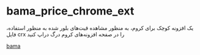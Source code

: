 # bama_price_chrome_ext
یک افزونه کوچک برای کروم، به منظور مشاهده قیت‌های بلور شده
به منظور استفاده، فایل crx را در صفحه افزونه‌های کروم درگ دراپ کنید

[bama](https://bama.ir/)
